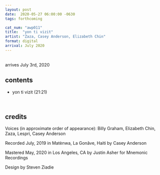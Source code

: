```yaml
---
layout: post
date:  2020-05-27 06:00:00 -0630
tags: forthcoming

cat_num: "awp011"
title:  "yon ti vizit"
artist: "Zaza, Casey Anderson, Elizabeth Chin"
format: digital
arrival: July 2020
---
```


<br/>arrives July 3rd, 2020

## contents

* yon ti vizit (21:21)

<br/>

## credits

Voices (in approximate order of appearance): Billy Graham, Elizabeth Chin, Zaza, Lespri, Casey Anderson

Recorded July, 2019 in Matènwa, La Gonâve, Haiti by Casey Anderson

Mastered May, 2020 in Los Angeles, CA by Justin Asher for Mnemonic Recordings

Design by Steven Ziadie


